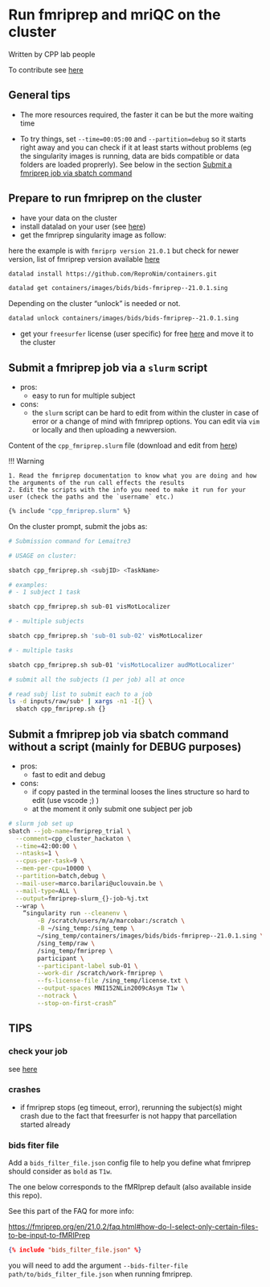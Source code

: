 # Run fmriprep and mriQC on the cluster

Written by CPP lab people

To contribute see [here](https://cpp-lln-lab.github.io/CPP_HPC/contributing/)

## General tips

- The more resources required, the faster it can be but the more waiting time

- To try things, set `--time=00:05:00` and `--partition=debug` so it starts
  right away and you can check if it at least starts without problems (eg the
  singularity images is running, data are bids compatible or data folders are
  loaded proprerly). See below in the section [Submit a fmriprep job via sbatch command](#submit-a-fmriprep-job-via-sbatch-command-without-a-script-mainly-for-debug-purposes)

## Prepare to run fmriprep on the cluster

- have your data on the cluster
- install datalad on your user (see [here](https://github.com/cpp-lln-lab/CPP_HPC/install_datalad))
- get the fmriprep singularity image as follow:

here the example is with `fmriprp version 21.0.1` but check for newer version, list of fmriprep version available [here](https://hub.docker.com/r/nipreps/fmriprep/tags/)

```bash
datalad install https://github.com/ReproNim/containers.git

datalad get containers/images/bids/bids-fmriprep--21.0.1.sing
```

Depending on the cluster “unlock” is needed or not.

```bash
datalad unlock containers/images/bids/bids-fmriprep--21.0.1.sing
```

  - get your `freesurfer` license (user specific) for free [here](https://surfer.nmr.mgh.harvard.edu/registration.html) and move it to the cluster

## Submit a fmriprep job via a `slurm` script

- pros:
    - easy to run for multiple subject
- cons:
    - the `slurm` script can be hard to edit from within the cluster in case of error or a change of mind with fmriprep
    options. You can edit via `vim` or locally and then
    uploading a newversion.

Content of the `cpp_fmriprep.slurm` file (download and edit from [here](cpp_fmriprep.slurm))

!!! Warning

    1. Read the fmriprep documentation to know what you are doing and how the arguments of the run call effects the results
    2. Edit the scripts with the info you need to make it run for your user (check the paths and the `username` etc.)

```bash
{% include "cpp_fmriprep.slurm" %}
```

On the cluster prompt, submit the jobs as:

```bash
# Submission command for Lemaitre3

# USAGE on cluster:

sbatch cpp_fmriprep.sh <subjID> <TaskName>

# examples:
# - 1 subject 1 task

sbatch cpp_fmriprep.sh sub-01 visMotLocalizer

# - multiple subjects

sbatch cpp_fmriprep.sh 'sub-01 sub-02' visMotLocalizer

# - multiple tasks

sbatch cpp_fmriprep.sh sub-01 'visMotLocalizer audMotLocalizer'

# submit all the subjects (1 per job) all at once

# read subj list to submit each to a job
ls -d inputs/raw/sub* | xargs -n1 -I{} \
  sbatch cpp_fmriprep.sh {}
```

## Submit a fmriprep job via sbatch command without a script (mainly for DEBUG purposes)

- pros:
    - fast to edit and debug
- cons:
    - if copy pasted in the terminal looses the lines structure so hard to edit
    (use vscode ;) )
    - at the moment it only submit one subject per job

```bash
# slurm job set up
sbatch --job-name=fmriprep_trial \
  --comment=cpp_cluster_hackaton \
  --time=42:00:00 \
  --ntasks=1 \
  --cpus-per-task=9 \
  --mem-per-cpu=10000 \
  --partition=batch,debug \
  --mail-user=marco.barilari@uclouvain.be \
  --mail-type=ALL \
  --output=fmriprep-slurm_{}-job-%j.txt
  --wrap \
    “singularity run --cleanenv \
        -B /scratch/users/m/a/marcobar:/scratch \
        -B ~/sing_temp:/sing_temp \
        ~/sing_temp/containers/images/bids/bids-fmriprep--21.0.1.sing \
        /sing_temp/raw \
        /sing_temp/fmriprep \
        participant \
        --participant-label sub-01 \
        --work-dir /scratch/work-fmriprep \
        --fs-license-file /sing_temp/license.txt \
        --output-spaces MNI152NLin2009cAsym T1w \
        --notrack \
        --stop-on-first-crash”
```

## TIPS

### check your job

see [here](https://github.com/cpp-lln-lab/CPP_HPC/cluster_code_snippets/#check-your-running-jobs)

### crashes

- if fmriprep stops (eg timeout, error), rerunning the subject(s) might crash
  due to the fact that freesurfer is not happy that parcellation started already

### bids fiter file

Add a `bids_filter_file.json` config file to help you define what fmriprep
should consider as `bold` as `T1w`.

The one below corresponds to the fMRIprep default (also available inside this
repo).

See this part of the FAQ for more info:

https://fmriprep.org/en/21.0.2/faq.html#how-do-I-select-only-certain-files-to-be-input-to-fMRIPrep

```json
{% include "bids_filter_file.json" %}
```

you will need to add the argument `--bids-filter-file path/to/bids_filter_file.json` when running fmriprep.
